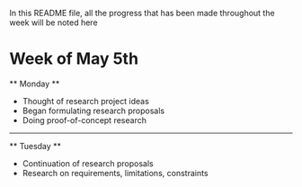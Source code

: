 In this README file, all the progress that has been made throughout the week will be noted here

# Week of May 5th
** Monday **
- Thought of research project ideas
- Began formulating research proposals
- Doing proof-of-concept research
---
** Tuesday **
- Continuation of research proposals
- Research on requirements, limitations, constraints
  
